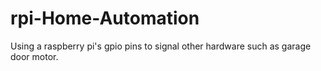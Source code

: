 # rpi-Home-Automation
Using a raspberry pi's gpio pins to signal other hardware such as garage door motor.
